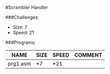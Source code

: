 #Scrambler Handler



###Challenges:
- Size:  7
- Speed: 21 

###Programs:

|NAME|SIZE|SPEED|COMMENT|
| --- | --- | --- | --- |
|prg1.asm| *7|*21|

